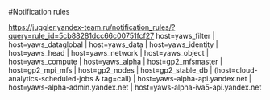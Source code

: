 #Notification rules

https://juggler.yandex-team.ru/notification_rules/?query=rule_id=5cb88281dcc66c00751fcf27
host=yaws_filter
    | host=yaws_dataglobal
    | host=yaws_data
    | host=yaws_identity
    | host=yaws_head
    | host=yaws_network
    | host=yaws_object
    | host=yaws_compute
    | host=yaws_alpha
    | host=gp2_mfsmaster
    | host=gp2_mpi_mfs
    | host=gp2_nodes
    | host=gp2_stable_db
    | (host=cloud-analytics-scheduled-jobs & tag=call)
    | host=yaws-alpha-api.yandex.net
    | host=yaws-alpha-admin.yandex.net
    | host=yaws-alpha-iva5-api.yandex.net
